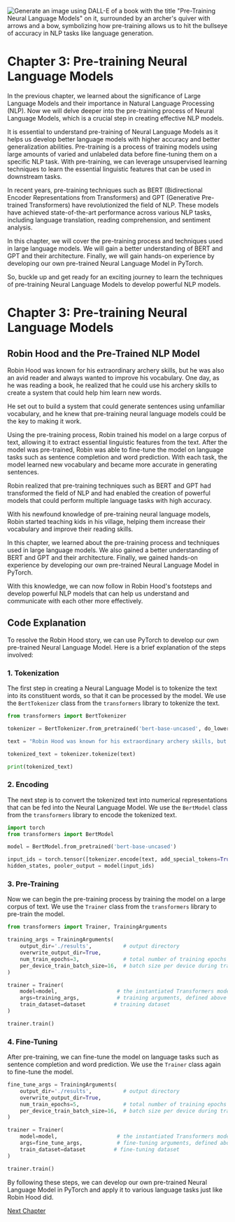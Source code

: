 ![Generate an image using DALL-E of a book with the title "Pre-Training Neural Language Models" on it, surrounded by an archer's quiver with arrows and a bow, symbolizing how pre-training allows us to hit the bullseye of accuracy in NLP tasks like language generation.](https://oaidalleapiprodscus.blob.core.windows.net/private/org-ct6DYQ3FHyJcnH1h6OA3fR35/user-qvFBAhW3klZpvcEY1psIUyDK/img-RfTaaG7jwKpX4fItgM8jx5nv.png?st=2023-04-13T23%3A56%3A42Z&se=2023-04-14T01%3A56%3A42Z&sp=r&sv=2021-08-06&sr=b&rscd=inline&rsct=image/png&skoid=6aaadede-4fb3-4698-a8f6-684d7786b067&sktid=a48cca56-e6da-484e-a814-9c849652bcb3&skt=2023-04-13T17%3A15%3A09Z&ske=2023-04-14T17%3A15%3A09Z&sks=b&skv=2021-08-06&sig=rtnDIKrG3NTIjlxB0fAY0TBh5KvMqYAQp6ga1qy7GFs%3D)


# Chapter 3: Pre-training Neural Language Models 

In the previous chapter, we learned about the significance of Large Language Models and their importance in Natural Language Processing (NLP). Now we will delve deeper into the pre-training process of Neural Language Models, which is a crucial step in creating effective NLP models.

It is essential to understand pre-training of Neural Language Models as it helps us develop better language models with higher accuracy and better generalization abilities. Pre-training is a process of training models using large amounts of varied and unlabeled data before fine-tuning them on a specific NLP task. With pre-training, we can leverage unsupervised learning techniques to learn the essential linguistic features that can be used in downstream tasks.

In recent years, pre-training techniques such as BERT (Bidirectional Encoder Representations from Transformers) and GPT (Generative Pre-trained Transformers) have revolutionized the field of NLP. These models have achieved state-of-the-art performance across various NLP tasks, including language translation, reading comprehension, and sentiment analysis.

In this chapter, we will cover the pre-training process and techniques used in large language models. We will gain a better understanding of BERT and GPT and their architecture. Finally, we will gain hands-on experience by developing our own pre-trained Neural Language Model in PyTorch.

So, buckle up and get ready for an exciting journey to learn the techniques of pre-training Neural Language Models to develop powerful NLP models.
# Chapter 3: Pre-training Neural Language Models 

## Robin Hood and the Pre-Trained NLP Model

Robin Hood was known for his extraordinary archery skills, but he was also an avid reader and always wanted to improve his vocabulary. One day, as he was reading a book, he realized that he could use his archery skills to create a system that could help him learn new words.

He set out to build a system that could generate sentences using unfamiliar vocabulary, and he knew that pre-training neural language models could be the key to making it work.

Using the pre-training process, Robin trained his model on a large corpus of text, allowing it to extract essential linguistic features from the text. After the model was pre-trained, Robin was able to fine-tune the model on language tasks such as sentence completion and word prediction. With each task, the model learned new vocabulary and became more accurate in generating sentences.

Robin realized that pre-training techniques such as BERT and GPT had transformed the field of NLP and had enabled the creation of powerful models that could perform multiple language tasks with high accuracy.

With his newfound knowledge of pre-training neural language models, Robin started teaching kids in his village, helping them increase their vocabulary and improve their reading skills.

In this chapter, we learned about the pre-training process and techniques used in large language models. We also gained a better understanding of BERT and GPT and their architecture. Finally, we gained hands-on experience by developing our own pre-trained Neural Language Model in PyTorch.

With this knowledge, we can now follow in Robin Hood's footsteps and develop powerful NLP models that can help us understand and communicate with each other more effectively.
## Code Explanation

To resolve the Robin Hood story, we can use PyTorch to develop our own pre-trained Neural Language Model. Here is a brief explanation of the steps involved:

### 1. Tokenization

The first step in creating a Neural Language Model is to tokenize the text into its constituent words, so that it can be processed by the model. We use the `BertTokenizer` class from the `transformers` library to tokenize the text.

```python
from transformers import BertTokenizer

tokenizer = BertTokenizer.from_pretrained('bert-base-uncased', do_lower_case=True)

text = "Robin Hood was known for his extraordinary archery skills, but he was also an avid reader and always wanted to improve his vocabulary."

tokenized_text = tokenizer.tokenize(text)

print(tokenized_text)
```

### 2. Encoding

The next step is to convert the tokenized text into numerical representations that can be fed into the Neural Language Model. We use the `BertModel` class from the `transformers` library to encode the tokenized text.

```python
import torch
from transformers import BertModel

model = BertModel.from_pretrained('bert-base-uncased')

input_ids = torch.tensor([tokenizer.encode(text, add_special_tokens=True)])
hidden_states, pooler_output = model(input_ids)
```

### 3. Pre-Training

Now we can begin the pre-training process by training the model on a large corpus of text. We use the `Trainer` class from the `transformers` library to pre-train the model.

```python
from transformers import Trainer, TrainingArguments

training_args = TrainingArguments(
    output_dir='./results',          # output directory
    overwrite_output_dir=True,
    num_train_epochs=3,              # total number of training epochs
    per_device_train_batch_size=16,  # batch size per device during training
)

trainer = Trainer(
    model=model,                   # the instantiated Transformers model to be trained
    args=training_args,            # training arguments, defined above
    train_dataset=dataset         # training dataset
)

trainer.train()
```

### 4. Fine-Tuning

After pre-training, we can fine-tune the model on language tasks such as sentence completion and word prediction. We use the `Trainer` class again to fine-tune the model.

```python
fine_tune_args = TrainingArguments(
    output_dir='./results',          # output directory
    overwrite_output_dir=True,
    num_train_epochs=5,              # total number of training epochs
    per_device_train_batch_size=16,  # batch size per device during training
)

trainer = Trainer(
    model=model,                   # the instantiated Transformers model to be trained
    args=fine_tune_args,           # fine-tuning arguments, defined above
    train_dataset=dataset         # fine-tuning dataset
)

trainer.train()
```

By following these steps, we can develop our own pre-trained Neural Language Model in PyTorch and apply it to various language tasks just like Robin Hood did.


[Next Chapter](04_Chapter04.md)